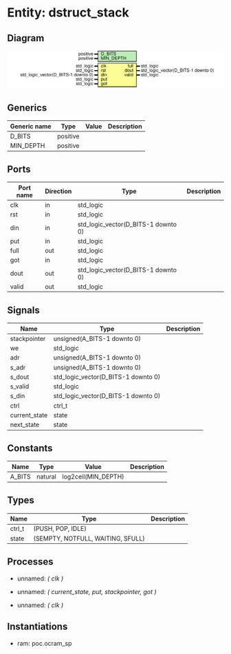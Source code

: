 # Entity: dstruct_stack
## Diagram
![Diagram](dstruct_stack.svg "Diagram")
## Generics
| Generic name | Type     | Value | Description |
| ------------ | -------- | ----- | ----------- |
| D_BITS       | positive |       |             |
| MIN_DEPTH    | positive |       |             |
## Ports
| Port name | Direction | Type                                | Description |
| --------- | --------- | ----------------------------------- | ----------- |
| clk       | in        | std_logic                           |             |
| rst       | in        | std_logic                           |             |
| din       | in        | std_logic_vector(D_BITS-1 downto 0) |             |
| put       | in        | std_logic                           |             |
| full      | out       | std_logic                           |             |
| got       | in        | std_logic                           |             |
| dout      | out       | std_logic_vector(D_BITS-1 downto 0) |             |
| valid     | out       | std_logic                           |             |
## Signals
| Name          | Type                                | Description |
| ------------- | ----------------------------------- | ----------- |
| stackpointer  | unsigned(A_BITS-1 downto 0)         |             |
| we            | std_logic                           |             |
| adr           | unsigned(A_BITS-1 downto 0)         |             |
| s_adr         | unsigned(A_BITS-1 downto 0)         |             |
| s_dout        | std_logic_vector(D_BITS-1 downto 0) |             |
| s_valid       | std_logic                           |             |
| s_din         | std_logic_vector(D_BITS-1 downto 0) |             |
| ctrl          | ctrl_t                              |             |
| current_state | state                               |             |
|  next_state   | state                               |             |
## Constants
| Name   | Type    | Value                | Description |
| ------ | ------- | -------------------- | ----------- |
| A_BITS | natural |  log2ceil(MIN_DEPTH) |             |
## Types
| Name   | Type                              | Description |
| ------ | --------------------------------- | ----------- |
| ctrl_t | (PUSH, POP, IDLE)                 |             |
| state  | (SEMPTY, NOTFULL, WAITING, SFULL) |             |
## Processes
- unnamed: _( clk )_

- unnamed: _( current_state, put, stackpointer, got )_

- unnamed: _( clk )_

## Instantiations
- ram: poc.ocram_sp
